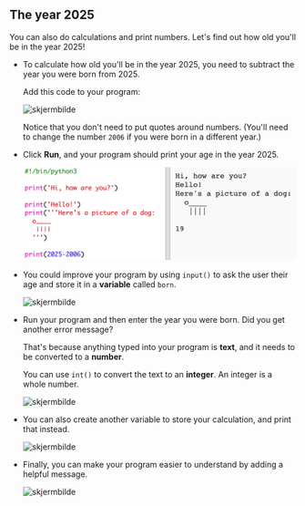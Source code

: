 ## The year 2025

You can also do calculations and print numbers. Let's find out how old you'll be in the year 2025!

+ To calculate how old you'll be in the year 2025, you need to subtract the year you were born from 2025.
    
    Add this code to your program:
    
    ![skjermbilde](images/me-calc.png)
    
    Notice that you don't need to put quotes around numbers. (You'll need to change the number `2006` if you were born in a different year.)

+ Click **Run**, and your program should print your age in the year 2025.
    
    ![skjermbilde](images/me-calc-run.png)

+ You could improve your program by using `input()` to ask the user their age and store it in a **variable** called `born`.
    
    ![skjermbilde](images/me-input.png)

+ Run your program and then enter the year you were born. Did you get another error message?
    
    That's because anything typed into your program is **text**, and it needs to be converted to a **number**.
    
    You can use `int()` to convert the text to an **integer**. An integer is a whole number.
    
    ![skjermbilde](images/me-input-test.png)

+ You can also create another variable to store your calculation, and print that instead.
    
    ![skjermbilde](images/me-result-variable.png)

+ Finally, you can make your program easier to understand by adding a helpful message.
    
    ![skjermbilde](images/me-message.png)